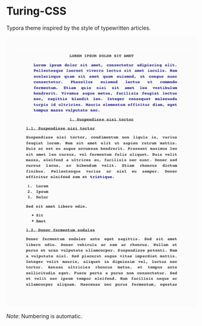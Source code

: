 # Turing-CSS

Typora theme inspired by the style of typewritten articles.

![](screenshot.png)

*Note*: Numbering is automatic.
